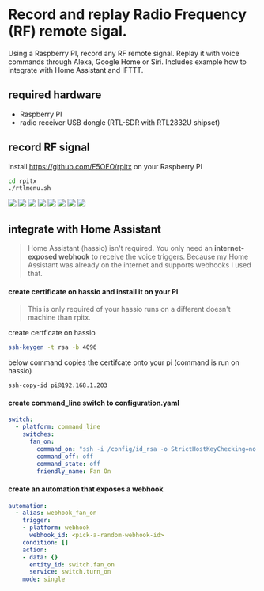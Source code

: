 # Record and replay Radio Frequency (RF) remote sigal.   
Using a Raspberry PI, record any RF remote signal.  Replay it with voice commands through Alexa, Google Home or Siri.  Includes example how to integrate with Home Assistant and IFTTT. 
<!--Use voice commands to control devices that use a Radio Frequency (RF) remote.   
Examples with picture: airconditioner, remote power plugs, fans and kichen hoods. 
Text-->

## required hardware

* Raspberry PI 
* radio receiver USB dongle (RTL-SDR with RTL2832U shipset)

## record RF signal 

install https://github.com/F5OEO/rpitx on your Raspberry PI

```bash
cd rpitx
./rtlmenu.sh
```
![](docs/pics/record-RF-menu-00001.png)
![](docs/pics/record-RF-menu-00002.png)
![](docs/pics/record-RF-menu-00003.png)
![](docs/pics/record-RF-menu-00004.png)
![](docs/pics/record-RF-menu-00005.png)
![](docs/pics/record-RF-menu-00006.png)
![](docs/pics/record-RF-menu-00007.png)
![](docs/pics/record-RF-menu-00008.png)

## integrate with Home Assistant

> Home Assistant (hassio) isn't required.  You only need an **internet-exposed webhook** to receive the voice triggers.  Because my Home Assistant was already on the internet and supports webhooks I used that.  

#### create certificate on hassio and install it on your PI  

> This is only required of your hassio runs on a different doesn't machine than rpitx.  

create certficate on hassio
```bash
ssh-keygen -t rsa -b 4096
```
below command copies the certifcate onto your pi (command is run on hassio)
```
ssh-copy-id pi@192.168.1.203
```

#### create command_line switch to configuration.yaml

```yaml
switch:
  - platform: command_line
    switches:
      fan_on:
        command_on: "ssh -i /config/id_rsa -o StrictHostKeyChecking=no -q pi@192.168.1.203 sudo ./rpitx/sendiq -s 250000 -f 868.0000e6 -t u8 -i ./rpitx/fan-all-on.iq | wc -l >> /config/command.log"
        command_off: off
        command_state: off
        friendly_name: Fan On
```

#### create an automation that exposes a webhook 

```yaml
automation:
  - alias: webhook_fan_on
    trigger:
    - platform: webhook
      webhook_id: <pick-a-random-webhook-id>
    condition: []
    action:
    - data: {}
      entity_id: switch.fan_on
      service: switch.turn_on
    mode: single
```





